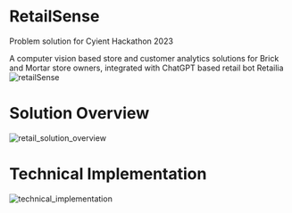 # RetailSense
Problem solution for Cyient Hackathon 2023

A computer vision based store and customer analytics solutions for Brick and Mortar store owners, integrated with ChatGPT based retail bot Retailia
![retailSense](https://github.com/Shishuii/RetailSense/assets/22843318/0f664d55-c577-489d-b905-ce45e8671ef1)

# Solution Overview

![retail_solution_overview](https://github.com/Shishuii/RetailSense/assets/22843318/d01e1dd9-6634-4be1-bcf5-e464b46840ad)

# Technical Implementation

![technical_implementation](https://github.com/Shishuii/RetailSense/assets/22843318/a6160ecd-2ae4-4e14-a25e-e53e8043cdda)
